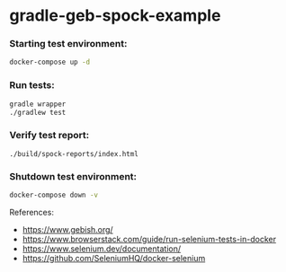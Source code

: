 # gradle-geb-spock-example

### Starting test environment:
```bash
docker-compose up -d
```

### Run tests:
```bash
gradle wrapper
./gradlew test
```

### Verify test report:
```
./build/spock-reports/index.html
```

### Shutdown test environment:
```bash
docker-compose down -v
```

References:
* https://www.gebish.org/
* https://www.browserstack.com/guide/run-selenium-tests-in-docker
* https://www.selenium.dev/documentation/
* https://github.com/SeleniumHQ/docker-selenium